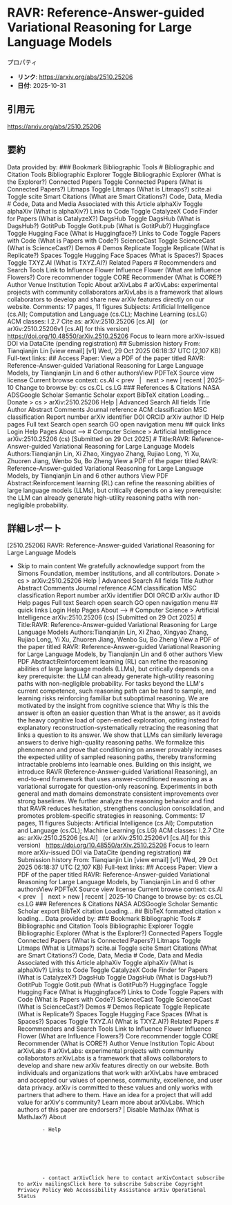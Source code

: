 # RAVR: Reference-Answer-guided Variational Reasoning for Large Language Models

プロパティ  
- **リンク**: https://arxiv.org/abs/2510.25206  
- **日付**: 2025-10-31  

## 引用元
https://arxiv.org/abs/2510.25206

## 要約
Data provided by: ### Bookmark Bibliographic Tools # Bibliographic and Citation Tools Bibliographic Explorer Toggle Bibliographic Explorer (What is the Explorer?) Connected Papers Toggle Connected Papers (What is Connected Papers?) Litmaps Toggle Litmaps (What is Litmaps?) scite.ai Toggle scite Smart Citations (What are Smart Citations?) Code, Data, Media # Code, Data and Media Associated with this Article alphaXiv Toggle alphaXiv (What is alphaXiv?) Links to Code Toggle CatalyzeX Code Finder for Papers (What is CatalyzeX?) DagsHub Toggle DagsHub (What is DagsHub?) GotitPub Toggle Gotit.pub (What is GotitPub?) Huggingface Toggle Hugging Face (What is Huggingface?) Links to Code Toggle Papers with Code (What is Papers with Code?) ScienceCast Toggle ScienceCast (What is ScienceCast?) Demos # Demos Replicate Toggle Replicate (What is Replicate?) Spaces Toggle Hugging Face Spaces (What is Spaces?) Spaces Toggle TXYZ.AI (What is TXYZ.AI?) Related Papers # Recommenders and Search Tools Link to Influence Flower Influence Flower (What are Influence Flowers?) Core recommender toggle CORE Recommender (What is CORE?) Author Venue Institution Topic About arXivLabs # arXivLabs: experimental projects with community collaborators arXivLabs is a framework that allows collaborators to develop and share new arXiv features directly on our website. Comments: 17 pages, 11 figures Subjects: Artificial Intelligence (cs.AI); Computation and Language (cs.CL); Machine Learning (cs.LG) ACM&nbsp;classes: I.2.7 Cite as: arXiv:2510.25206 [cs.AI] &nbsp; (or arXiv:2510.25206v1 [cs.AI] for this version) &nbsp; https://doi.org/10.48550/arXiv.2510.25206 Focus to learn more arXiv-issued DOI via DataCite (pending registration) ## Submission history From: Tianqianjin Lin [view email] [v1] Wed, 29 Oct 2025 06:18:37 UTC (2,107 KB) Full-text links: ## Access Paper: View a PDF of the paper titled RAVR: Reference-Answer-guided Variational Reasoning for Large Language Models, by Tianqianjin Lin and 6 other authorsView PDFTeX Source view license Current browse context: cs.AI &lt;&nbsp;prev &nbsp; | &nbsp; next&nbsp;&gt; new | recent | 2025-10 Change to browse by: cs cs.CL cs.LG ### References &amp; Citations NASA ADSGoogle Scholar Semantic Scholar export BibTeX citation Loading... Donate &gt; cs &gt; arXiv:2510.25206 Help | Advanced Search All fields Title Author Abstract Comments Journal reference ACM classification MSC classification Report number arXiv identifier DOI ORCID arXiv author ID Help pages Full text Search open search GO open navigation menu ## quick links Login Help Pages About --> # Computer Science > Artificial Intelligence arXiv:2510.25206 (cs) [Submitted on 29 Oct 2025] # Title:RAVR: Reference-Answer-guided Variational Reasoning for Large Language Models Authors:Tianqianjin Lin, Xi Zhao, Xingyao Zhang, Rujiao Long, Yi Xu, Zhuoren Jiang, Wenbo Su, Bo Zheng View a PDF of the paper titled RAVR: Reference-Answer-guided Variational Reasoning for Large Language Models, by Tianqianjin Lin and 6 other authors View PDF Abstract:Reinforcement learning (RL) can refine the reasoning abilities of large language models (LLMs), but critically depends on a key prerequisite: the LLM can already generate high-utility reasoning paths with non-negligible probability.

## 詳細レポート
[2510.25206] RAVR: Reference-Answer-guided Variational Reasoning for Large Language Models
  
  - Skip to main content We gratefully acknowledge support from the Simons Foundation, member institutions, and all contributors. Donate &gt; cs &gt; arXiv:2510.25206 Help | Advanced Search All fields Title Author Abstract Comments Journal reference ACM classification MSC classification Report number arXiv identifier DOI ORCID arXiv author ID Help pages Full text Search open search GO open navigation menu ## quick links Login Help Pages About --> # Computer Science > Artificial Intelligence arXiv:2510.25206 (cs) [Submitted on 29 Oct 2025] # Title:RAVR: Reference-Answer-guided Variational Reasoning for Large Language Models Authors:Tianqianjin Lin, Xi Zhao, Xingyao Zhang, Rujiao Long, Yi Xu, Zhuoren Jiang, Wenbo Su, Bo Zheng View a PDF of the paper titled RAVR: Reference-Answer-guided Variational Reasoning for Large Language Models, by Tianqianjin Lin and 6 other authors View PDF Abstract:Reinforcement learning (RL) can refine the reasoning abilities of large language models (LLMs), but critically depends on a key prerequisite: the LLM can already generate high-utility reasoning paths with non-negligible probability. For tasks beyond the LLM&#39;s current competence, such reasoning path can be hard to sample, and learning risks reinforcing familiar but suboptimal reasoning. We are motivated by the insight from cognitive science that Why is this the answer is often an easier question than What is the answer, as it avoids the heavy cognitive load of open-ended exploration, opting instead for explanatory reconstruction-systematically retracing the reasoning that links a question to its answer. We show that LLMs can similarly leverage answers to derive high-quality reasoning paths. We formalize this phenomenon and prove that conditioning on answer provably increases the expected utility of sampled reasoning paths, thereby transforming intractable problems into learnable ones. Building on this insight, we introduce RAVR (Reference-Answer-guided Variational Reasoning), an end-to-end framework that uses answer-conditioned reasoning as a variational surrogate for question-only reasoning. Experiments in both general and math domains demonstrate consistent improvements over strong baselines. We further analyze the reasoning behavior and find that RAVR reduces hesitation, strengthens conclusion consolidation, and promotes problem-specific strategies in reasoning. Comments: 17 pages, 11 figures Subjects: Artificial Intelligence (cs.AI); Computation and Language (cs.CL); Machine Learning (cs.LG) ACM&nbsp;classes: I.2.7 Cite as: arXiv:2510.25206 [cs.AI] &nbsp; (or arXiv:2510.25206v1 [cs.AI] for this version) &nbsp; https://doi.org/10.48550/arXiv.2510.25206 Focus to learn more arXiv-issued DOI via DataCite (pending registration) ## Submission history From: Tianqianjin Lin [view email] [v1] Wed, 29 Oct 2025 06:18:37 UTC (2,107 KB) Full-text links: ## Access Paper: View a PDF of the paper titled RAVR: Reference-Answer-guided Variational Reasoning for Large Language Models, by Tianqianjin Lin and 6 other authorsView PDFTeX Source view license Current browse context: cs.AI &lt;&nbsp;prev &nbsp; | &nbsp; next&nbsp;&gt; new | recent | 2025-10 Change to browse by: cs cs.CL cs.LG ### References &amp; Citations NASA ADSGoogle Scholar Semantic Scholar export BibTeX citation Loading... ## BibTeX formatted citation &times; loading... Data provided by: ### Bookmark Bibliographic Tools # Bibliographic and Citation Tools Bibliographic Explorer Toggle Bibliographic Explorer (What is the Explorer?) Connected Papers Toggle Connected Papers (What is Connected Papers?) Litmaps Toggle Litmaps (What is Litmaps?) scite.ai Toggle scite Smart Citations (What are Smart Citations?) Code, Data, Media # Code, Data and Media Associated with this Article alphaXiv Toggle alphaXiv (What is alphaXiv?) Links to Code Toggle CatalyzeX Code Finder for Papers (What is CatalyzeX?) DagsHub Toggle DagsHub (What is DagsHub?) GotitPub Toggle Gotit.pub (What is GotitPub?) Huggingface Toggle Hugging Face (What is Huggingface?) Links to Code Toggle Papers with Code (What is Papers with Code?) ScienceCast Toggle ScienceCast (What is ScienceCast?) Demos # Demos Replicate Toggle Replicate (What is Replicate?) Spaces Toggle Hugging Face Spaces (What is Spaces?) Spaces Toggle TXYZ.AI (What is TXYZ.AI?) Related Papers # Recommenders and Search Tools Link to Influence Flower Influence Flower (What are Influence Flowers?) Core recommender toggle CORE Recommender (What is CORE?) Author Venue Institution Topic About arXivLabs # arXivLabs: experimental projects with community collaborators arXivLabs is a framework that allows collaborators to develop and share new arXiv features directly on our website. Both individuals and organizations that work with arXivLabs have embraced and accepted our values of openness, community, excellence, and user data privacy. arXiv is committed to these values and only works with partners that adhere to them. Have an idea for a project that will add value for arXiv's community? Learn more about arXivLabs. Which authors of this paper are endorsers? | Disable MathJax (What is MathJax?) About

                - Help

              

            
            
              

                - contact arXivClick here to contact arXivContact subscribe to arXiv mailingsClick here to subscribe Subscribe Copyright Privacy Policy Web Accessibility Assistance arXiv Operational Status
